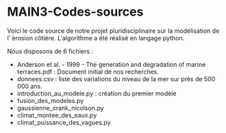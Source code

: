 # MAIN3-Codes-sources

Voici le code source de notre projet pluridisciplinaire sur la modélisation de l’ ́erosion côtière. L'algorithme a été réalisé en langage python.

Nous disposons de 6 fichiers : 
* Anderson et al. - 1999 - The generation and degradation of marine terraces.pdf : Document initial de nos recherches.
* donnees.csv : liste des variations du niveau de la mer sur près de 500 000 ans.
* introduction_au_modele.py : création du premier modèle 
* fusion_des_modeles.py
* gaussienne_crank_nicolson.py 
* climat_montee_des_eaux.py
* climat_puissance_des_vagues.py

